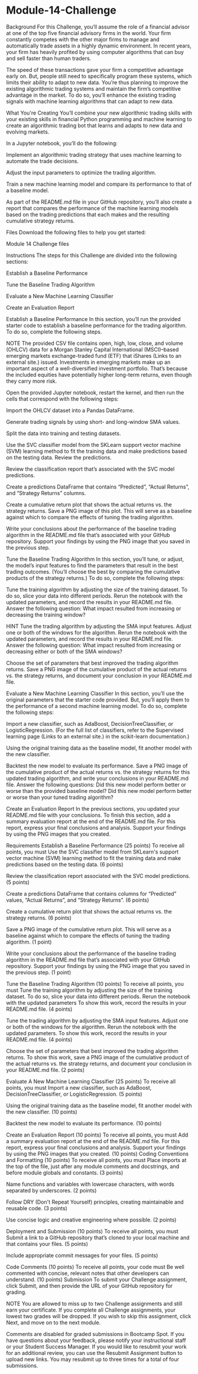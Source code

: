 # Module-14-Challenge

Background
For this Challenge, you’ll assume the role of a financial advisor at one of the top five financial advisory firms in the world. Your firm constantly competes with the other major firms to manage and automatically trade assets in a highly dynamic environment. In recent years, your firm has heavily profited by using computer algorithms that can buy and sell faster than human traders.

The speed of these transactions gave your firm a competitive advantage early on. But, people still need to specifically program these systems, which limits their ability to adapt to new data. You’re thus planning to improve the existing algorithmic trading systems and maintain the firm’s competitive advantage in the market. To do so, you’ll enhance the existing trading signals with machine learning algorithms that can adapt to new data.

What You're Creating
You’ll combine your new algorithmic trading skills with your existing skills in financial Python programming and machine learning to create an algorithmic trading bot that learns and adapts to new data and evolving markets.

In a Jupyter notebook, you’ll do the following:

Implement an algorithmic trading strategy that uses machine learning to automate the trade decisions.

Adjust the input parameters to optimize the trading algorithm.

Train a new machine learning model and compare its performance to that of a baseline model.

As part of the README.md file in your GitHub repository, you’ll also create a report that compares the performance of the machine learning models based on the trading predictions that each makes and the resulting cumulative strategy returns.

Files
Download the following files to help you get started:

Module 14 Challenge files

Instructions
The steps for this Challenge are divided into the following sections:

Establish a Baseline Performance

Tune the Baseline Trading Algorithm

Evaluate a New Machine Learning Classifier

Create an Evaluation Report

Establish a Baseline Performance
In this section, you’ll run the provided starter code to establish a baseline performance for the trading algorithm. To do so, complete the following steps.

NOTE
The provided CSV file contains open, high, low, close, and volume (OHLCV) data for a Morgan Stanley Capital International (MSCI)–based emerging markets exchange-traded fund (ETF) that iShares (Links to an external site.) issued. Investments in emerging markets make up an important aspect of a well-diversified investment portfolio. That’s because the included equities have potentially higher long-term returns, even though they carry more risk.

Open the provided Jupyter notebook, restart the kernel, and then run the cells that correspond with the following steps:

Import the OHLCV dataset into a Pandas DataFrame.

Generate trading signals by using short- and long-window SMA values.

Split the data into training and testing datasets.

Use the SVC classifier model from the SKLearn support vector machine (SVM) learning method to fit the training data and make predictions based on the testing data. Review the predictions.

Review the classification report that’s associated with the SVC model predictions.

Create a predictions DataFrame that contains “Predicted”, “Actual Returns”, and “Strategy Returns” columns.

Create a cumulative return plot that shows the actual returns vs. the strategy returns. Save a PNG image of this plot. This will serve as a baseline against which to compare the effects of tuning the trading algorithm.

Write your conclusions about the performance of the baseline trading algorithm in the README.md file that’s associated with your GitHub repository. Support your findings by using the PNG image that you saved in the previous step.

Tune the Baseline Trading Algorithm
In this section, you’ll tune, or adjust, the model’s input features to find the parameters that result in the best trading outcomes. (You’ll choose the best by comparing the cumulative products of the strategy returns.) To do so, complete the following steps:

Tune the training algorithm by adjusting the size of the training dataset. To do so, slice your data into different periods. Rerun the notebook with the updated parameters, and record the results in your README.md file. Answer the following question: What impact resulted from increasing or decreasing the training window?

HINT
Tune the trading algorithm by adjusting the SMA input features. Adjust one or both of the windows for the algorithm. Rerun the notebook with the updated parameters, and record the results in your README.md file. Answer the following question: What impact resulted from increasing or decreasing either or both of the SMA windows?

Choose the set of parameters that best improved the trading algorithm returns. Save a PNG image of the cumulative product of the actual returns vs. the strategy returns, and document your conclusion in your README.md file.

Evaluate a New Machine Learning Classifier
In this section, you’ll use the original parameters that the starter code provided. But, you’ll apply them to the performance of a second machine learning model. To do so, complete the following steps:

Import a new classifier, such as AdaBoost, DecisionTreeClassifier, or LogisticRegression. (For the full list of classifiers, refer to the Supervised learning page (Links to an external site.) in the scikit-learn documentation.)

Using the original training data as the baseline model, fit another model with the new classifier.

Backtest the new model to evaluate its performance. Save a PNG image of the cumulative product of the actual returns vs. the strategy returns for this updated trading algorithm, and write your conclusions in your README.md file. Answer the following questions: Did this new model perform better or worse than the provided baseline model? Did this new model perform better or worse than your tuned trading algorithm?

Create an Evaluation Report
In the previous sections, you updated your README.md file with your conclusions. To finish this section, add a summary evaluation report at the end of the README.md file. For this report, express your final conclusions and analysis. Support your findings by using the PNG images that you created.

Requirements
Establish a Baseline Performance (25 points)
To receive all points, you must
Use the SVC classifier model from SKLearn's support vector machine (SVM) learning method to fit the training data and make predictions based on the testing data. (6 points)

Review the classification report associated with the SVC model predictions. (5 points)

Create a predictions DataFrame that contains columns for “Predicted” values, “Actual Returns”, and “Strategy Returns”. (6 points)

Create a cumulative return plot that shows the actual returns vs. the strategy returns. (6 points)

Save a PNG image of the cumulative return plot. This will serve as a baseline against which to compare the effects of tuning the trading algorithm. (1 point)

Write your conclusions about the performance of the baseline trading algorithm in the README.md file that’s associated with your GitHub repository. Support your findings by using the PNG image that you saved in the previous step. (1 point)

Tune the Baseline Trading Algorithm (10 points)
To receive all points, you must
Tune the training algorithm by adjusting the size of the training dataset. To do so, slice your data into different periods. Rerun the notebook with the updated parameters To show this work, record the results in your README.md file. (4 points)

Tune the trading algorithm by adjusting the SMA input features. Adjust one or both of the windows for the algorithm. Rerun the notebook with the updated parameters. To show this work, record the results in your README.md file. (4 points)

Choose the set of parameters that best improved the trading algorithm returns. To show this work, save a PNG image of the cumulative product of the actual returns vs. the strategy returns, and document your conclusion in your README.md file. (2 points)

Evaluate A New Machine Learning Classifier (25 points)
To receive all points, you must
Import a new classifier, such as AdaBoost, DecisionTreeClassifier, or LogisticRegression. (5 points)

Using the original training data as the baseline model, fit another model with the new classifier. (10 points)

Backtest the new model to evaluate its performance. (10 points)

Create an Evaluation Report (10 points)
To receive all points, you must
Add a summary evaluation report at the end of the README.md file. For this report, express your final conclusions and analysis. Support your findings by using the PNG images that you created. (10 points)
Coding Conventions and Formatting (10 points)
To receive all points, you must
Place imports at the top of the file, just after any module comments and docstrings, and before module globals and constants. (3 points)

Name functions and variables with lowercase characters, with words separated by underscores. (2 points)

Follow DRY (Don't Repeat Yourself) principles, creating maintainable and reusable code. (3 points)

Use concise logic and creative engineering where possible. (2 points)

Deployment and Submission (10 points)
To receive all points, you must
Submit a link to a GitHub repository that’s cloned to your local machine and that contains your files. (5 points)

Include appropriate commit messages for your files. (5 points)

Code Comments (10 points)
To receive all points, your code must
Be well commented with concise, relevant notes that other developers can understand. (10 points)
Submission
To submit your Challenge assignment, click Submit, and then provide the URL of your GitHub repository for grading.

NOTE
You are allowed to miss up to two Challenge assignments and still earn your certificate. If you complete all Challenge assignments, your lowest two grades will be dropped. If you wish to skip this assignment, click Next, and move on to the next module.

Comments are disabled for graded submissions in Bootcamp Spot. If you have questions about your feedback, please notify your instructional staff or your Student Success Manager. If you would like to resubmit your work for an additional review, you can use the Resubmit Assignment button to upload new links. You may resubmit up to three times for a total of four submissions.
